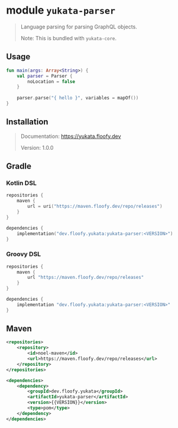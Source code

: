 # module `yukata-parser`
> Language parsing for parsing GraphQL objects.
> 
> Note: This is bundled with `yukata-core`.

## Usage
```kotlin
fun main(args: Array<String>) {
    val parser = Parser {
        noLocation = false
    }
    
    parser.parse("{ hello }", variables = mapOf())
}
```

## Installation
> Documentation: https://yukata.floofy.dev
>
> Version: 1.0.0

## Gradle
### Kotlin DSL
```kotlin
repositories {
    maven {
        url = uri("https://maven.floofy.dev/repo/releases")
    }
}

dependencies {
    implementation("dev.floofy.yukata:yukata-parser:<VERSION>")
}
```

### Groovy DSL
```groovy
repositories {
    maven {
        url "https://maven.floofy.dev/repo/releases"
    }
}

dependencies {
    implementation "dev.floofy.yukata:yukata-parser:<VERSION>"
}
```

## Maven
```xml
<repositories>
    <repository>
        <id>noel-maven</id>
        <url>https://maven.floofy.dev/repo/releases</url>
    </repository>
</repositories>
```

```xml
<dependencies>
    <dependency>
        <groupId>dev.floofy.yukata</groupId>
        <artifactId>yukata-parser</artifactId>
        <version>{{VERSION}}</version>
        <type>pom</type>
    </dependency>
</dependencies>
```
